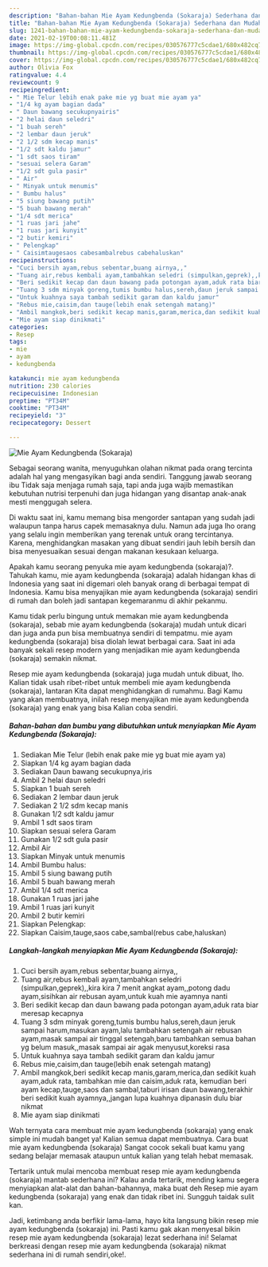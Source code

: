```yaml
---
description: "Bahan-bahan Mie Ayam Kedungbenda (Sokaraja) Sederhana dan Mudah Dibuat"
title: "Bahan-bahan Mie Ayam Kedungbenda (Sokaraja) Sederhana dan Mudah Dibuat"
slug: 1241-bahan-bahan-mie-ayam-kedungbenda-sokaraja-sederhana-dan-mudah-dibuat
date: 2021-02-19T00:08:11.481Z
image: https://img-global.cpcdn.com/recipes/030576777c5cdae1/680x482cq70/mie-ayam-kedungbenda-sokaraja-foto-resep-utama.jpg
thumbnail: https://img-global.cpcdn.com/recipes/030576777c5cdae1/680x482cq70/mie-ayam-kedungbenda-sokaraja-foto-resep-utama.jpg
cover: https://img-global.cpcdn.com/recipes/030576777c5cdae1/680x482cq70/mie-ayam-kedungbenda-sokaraja-foto-resep-utama.jpg
author: Olivia Fox
ratingvalue: 4.4
reviewcount: 9
recipeingredient:
- " Mie Telur lebih enak pake mie yg buat mie ayam ya"
- "1/4 kg ayam bagian dada"
- " Daun bawang secukupnyairis"
- "2 helai daun seledri"
- "1 buah sereh"
- "2 lembar daun jeruk"
- "2 1/2 sdm kecap manis"
- "1/2 sdt kaldu jamur"
- "1 sdt saos tiram"
- "sesuai selera Garam"
- "1/2 sdt gula pasir"
- " Air"
- " Minyak untuk menumis"
- " Bumbu halus"
- "5 siung bawang putih"
- "5 buah bawang merah"
- "1/4 sdt merica"
- "1 ruas jari jahe"
- "1 ruas jari kunyit"
- "2 butir kemiri"
- " Pelengkap"
- " Caisimtaugesaos cabesambalrebus cabehaluskan"
recipeinstructions:
- "Cuci bersih ayam,rebus sebentar,buang airnya,,"
- "Tuang air,rebus kembali ayam,tambahkan seledri (simpulkan,geprek),,kira kira 7 menit angkat ayam,,potong dadu ayam,sisihkan air rebusan ayam,untuk kuah mie ayamnya nanti"
- "Beri sedikit kecap dan daun bawang pada potongan ayam,aduk rata biar meresap kecapnya"
- "Tuang 3 sdm minyak goreng,tumis bumbu halus,sereh,daun jeruk sampai harum,masukan ayam,lalu tambahkan setengah air rebusan ayam,masak sampai air tinggal setengah,baru tambahkan semua bahan yg belum masuk,,masak sampai air agak menyusut,koreksi rasa"
- "Untuk kuahnya saya tambah sedikit garam dan kaldu jamur"
- "Rebus mie,caisim,dan tauge(lebih enak setengah matang)"
- "Ambil mangkok,beri sedikit kecap manis,garam,merica,dan sedikit kuah ayam,aduk rata, tambahkan mie dan caisim,aduk rata, kemudian beri ayam kecap,tauge,saos dan sambal,taburi irisan daun bawang,terakhir beri sedikit kuah ayamnya,,jangan lupa kuahnya dipanasin dulu biar nikmat"
- "Mie ayam siap dinikmati"
categories:
- Resep
tags:
- mie
- ayam
- kedungbenda

katakunci: mie ayam kedungbenda 
nutrition: 230 calories
recipecuisine: Indonesian
preptime: "PT34M"
cooktime: "PT34M"
recipeyield: "3"
recipecategory: Dessert

---
```



![Mie Ayam Kedungbenda (Sokaraja)](https://img-global.cpcdn.com/recipes/030576777c5cdae1/680x482cq70/mie-ayam-kedungbenda-sokaraja-foto-resep-utama.jpg)

Sebagai seorang wanita, menyuguhkan olahan nikmat pada orang tercinta adalah hal yang mengasyikan bagi anda sendiri. Tanggung jawab seorang ibu Tidak saja menjaga rumah saja, tapi anda juga wajib memastikan kebutuhan nutrisi terpenuhi dan juga hidangan yang disantap anak-anak mesti menggugah selera.

Di waktu  saat ini, kamu memang bisa mengorder santapan yang sudah jadi walaupun tanpa harus capek memasaknya dulu. Namun ada juga lho orang yang selalu ingin memberikan yang terenak untuk orang tercintanya. Karena, menghidangkan masakan yang dibuat sendiri jauh lebih bersih dan bisa menyesuaikan sesuai dengan makanan kesukaan keluarga. 



Apakah kamu seorang penyuka mie ayam kedungbenda (sokaraja)?. Tahukah kamu, mie ayam kedungbenda (sokaraja) adalah hidangan khas di Indonesia yang saat ini digemari oleh banyak orang di berbagai tempat di Indonesia. Kamu bisa menyajikan mie ayam kedungbenda (sokaraja) sendiri di rumah dan boleh jadi santapan kegemaranmu di akhir pekanmu.

Kamu tidak perlu bingung untuk memakan mie ayam kedungbenda (sokaraja), sebab mie ayam kedungbenda (sokaraja) mudah untuk dicari dan juga anda pun bisa membuatnya sendiri di tempatmu. mie ayam kedungbenda (sokaraja) bisa diolah lewat berbagai cara. Saat ini ada banyak sekali resep modern yang menjadikan mie ayam kedungbenda (sokaraja) semakin nikmat.

Resep mie ayam kedungbenda (sokaraja) juga mudah untuk dibuat, lho. Kalian tidak usah ribet-ribet untuk membeli mie ayam kedungbenda (sokaraja), lantaran Kita dapat menghidangkan di rumahmu. Bagi Kamu yang akan membuatnya, inilah resep menyajikan mie ayam kedungbenda (sokaraja) yang enak yang bisa Kalian coba sendiri.

<!--inarticleads1-->

##### Bahan-bahan dan bumbu yang dibutuhkan untuk menyiapkan Mie Ayam Kedungbenda (Sokaraja):

1. Sediakan  Mie Telur (lebih enak pake mie yg buat mie ayam ya)
1. Siapkan 1/4 kg ayam bagian dada
1. Sediakan  Daun bawang secukupnya,iris
1. Ambil 2 helai daun seledri
1. Siapkan 1 buah sereh
1. Sediakan 2 lembar daun jeruk
1. Sediakan 2 1/2 sdm kecap manis
1. Gunakan 1/2 sdt kaldu jamur
1. Ambil 1 sdt saos tiram
1. Siapkan sesuai selera Garam
1. Gunakan 1/2 sdt gula pasir
1. Ambil  Air
1. Siapkan  Minyak untuk menumis
1. Ambil  Bumbu halus:
1. Ambil 5 siung bawang putih
1. Ambil 5 buah bawang merah
1. Ambil 1/4 sdt merica
1. Gunakan 1 ruas jari jahe
1. Ambil 1 ruas jari kunyit
1. Ambil 2 butir kemiri
1. Siapkan  Pelengkap:
1. Siapkan  Caisim,tauge,saos cabe,sambal(rebus cabe,haluskan)




<!--inarticleads2-->

##### Langkah-langkah menyiapkan Mie Ayam Kedungbenda (Sokaraja):

1. Cuci bersih ayam,rebus sebentar,buang airnya,,
1. Tuang air,rebus kembali ayam,tambahkan seledri (simpulkan,geprek),,kira kira 7 menit angkat ayam,,potong dadu ayam,sisihkan air rebusan ayam,untuk kuah mie ayamnya nanti
1. Beri sedikit kecap dan daun bawang pada potongan ayam,aduk rata biar meresap kecapnya
1. Tuang 3 sdm minyak goreng,tumis bumbu halus,sereh,daun jeruk sampai harum,masukan ayam,lalu tambahkan setengah air rebusan ayam,masak sampai air tinggal setengah,baru tambahkan semua bahan yg belum masuk,,masak sampai air agak menyusut,koreksi rasa
1. Untuk kuahnya saya tambah sedikit garam dan kaldu jamur
1. Rebus mie,caisim,dan tauge(lebih enak setengah matang)
1. Ambil mangkok,beri sedikit kecap manis,garam,merica,dan sedikit kuah ayam,aduk rata, tambahkan mie dan caisim,aduk rata, kemudian beri ayam kecap,tauge,saos dan sambal,taburi irisan daun bawang,terakhir beri sedikit kuah ayamnya,,jangan lupa kuahnya dipanasin dulu biar nikmat
1. Mie ayam siap dinikmati




Wah ternyata cara membuat mie ayam kedungbenda (sokaraja) yang enak simple ini mudah banget ya! Kalian semua dapat membuatnya. Cara buat mie ayam kedungbenda (sokaraja) Sangat cocok sekali buat kamu yang sedang belajar memasak ataupun untuk kalian yang telah hebat memasak.

Tertarik untuk mulai mencoba membuat resep mie ayam kedungbenda (sokaraja) mantab sederhana ini? Kalau anda tertarik, mending kamu segera menyiapkan alat-alat dan bahan-bahannya, maka buat deh Resep mie ayam kedungbenda (sokaraja) yang enak dan tidak ribet ini. Sungguh taidak sulit kan. 

Jadi, ketimbang anda berfikir lama-lama, hayo kita langsung bikin resep mie ayam kedungbenda (sokaraja) ini. Pasti kamu gak akan menyesal bikin resep mie ayam kedungbenda (sokaraja) lezat sederhana ini! Selamat berkreasi dengan resep mie ayam kedungbenda (sokaraja) nikmat sederhana ini di rumah sendiri,oke!.

